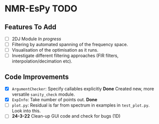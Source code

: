 # NMR-EsPy TODO

## Features To Add

- [ ] 2DJ Module *In progress*
- [ ] Filtering by automated spanning of the frequency space.
- [ ] Visualisation of the optimisation as it runs.
- [ ] Investigate different filtering approaches (FIR filters, interpolation/decimation etc).

## Code Improvements

- [x] `ArgumentChecker`: Specify callables explicitly **Done** Created new, more versatile `sanity_check` module.
- [x] `ExpInfo`: Take number of points out. **Done**
- [ ] `plot.py`: Residual is far from spectrum in examples in `test_plot.py`. Look into this.
- [ ] **24-3-22** Clean-up GUI code and check for bugs (1D)
